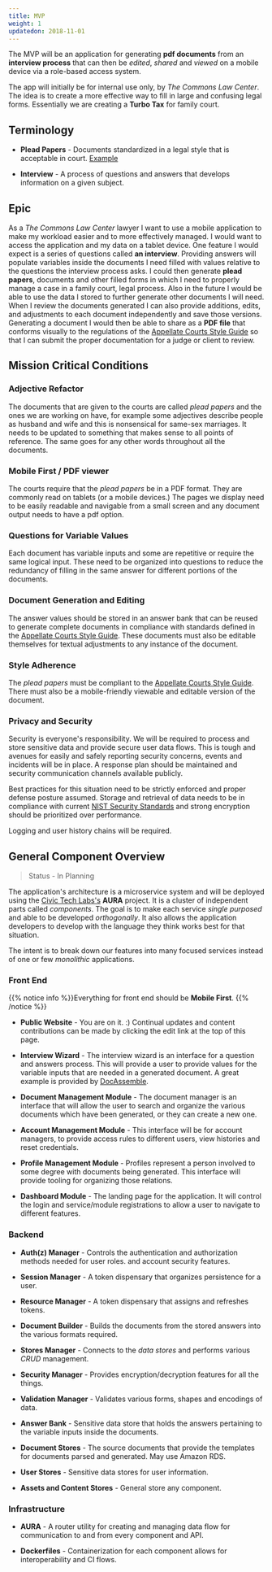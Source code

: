 ```yaml
---
title: MVP
weight: 1
updatedon: 2018-11-01
---
```


The MVP will be an application for generating **pdf documents** from an **interview process** that can then be *edited*, *shared* and *viewed* on a mobile device via a role-based access system.

The app will initially be for internal use only, by *The Commons Law Center*. The idea is to create a more effective way to fill in large and confusing legal forms.
Essentially we are creating a **Turbo Tax** for family court. 

## Terminology

- **Plead Papers** - Documents standardized in a legal style that is acceptable in court. [Example](https://drive.google.com/file/d/0B84afZwP6zYZR0JqVE5RaFBNZDFPMDFHdG03V2JkQi1Hbjhz/view?usp=sharing)

- **Interview** - A process of questions and answers that develops information on a given subject. 


## Epic

As a *The Commons Law Center* lawyer I want to use a mobile application to make my workload easier and to more effectively managed. I would want to access the application and my data on a tablet device. 
One feature I would expect is a series of questions called **an interview**. Providing answers will populate variables inside the documents I need filled with values relative to the questions the interview process asks.
I could then generate **plead papers**, documents and other filled forms in which I need to properly manage a case in a family court, legal process. 
Also in the future I would be able to use the data I stored to further generate other documents I will need. When I review the documents generated I can also provide additions, edits, and adjustments to each document independently and save those versions. 
Generating a document I would then be able to share as a **PDF file** that conforms visually to the regulations of the 
[Appellate Courts Style Guide](https://www.courts.oregon.gov/publications/Documents/UpdatedStyleManual2002.pdf) so that I can submit the proper documentation for a judge  or client to review.

## Mission Critical Conditions

### Adjective Refactor

The documents that are given to the courts are called *plead papers* and the ones we are working on have, for example some adjectives describe people as husband and wife and this is nonsensical for same-sex marriages. 
It needs to be updated to something that makes sense to all points of reference.
The same goes for any other words throughout all the documents.

### Mobile First / PDF viewer
    
The courts require that the *plead papers* be in a PDF format. They are commonly read on tablets (or a mobile devices.) 
The pages we display need to be easily readable and navigable from a small screen and any document output needs to have a pdf option.


### Questions for Variable Values
    
Each document has variable inputs and some are repetitive or require the same logical input. 
These need to be organized into questions to reduce the redundancy of filling in the same answer for different portions of the documents.

### Document Generation and Editing
    
The answer values should be stored in an answer bank that can be reused to generate complete documents in compliance with standards defined in the
[Appellate Courts Style Guide](https://www.courts.oregon.gov/publications/Documents/UpdatedStyleManual2002.pdf). These documents must also
be editable themselves for textual adjustments to any instance of the document. 

### Style Adherence

The *plead papers* must be compliant to the [Appellate Courts Style Guide](https://www.courts.oregon.gov/publications/Documents/UpdatedStyleManual2002.pdf). 
There must also be a mobile-friendly viewable and editable version of the document.

### Privacy and Security

Security is everyone's responsibility. We will be required to process and store sensitive data and provide secure user data flows. 
This is tough and avenues for easily and safely reporting security concerns, events and incidents will be in place. 
A response plan should be maintained and security communication channels available publicly.  

Best practices for this situation need to be strictly enforced and proper defense posture assumed. Storage and retrieval of data needs to be in compliance with current 
[NIST Security Standards](https://www.nist.gov/cyberframework) and strong encryption should be prioritized over performance.  

Logging and user history chains will be required.

## General Component Overview

> Status - In Planning

The application's architecture is a microservice system and will be deployed using the [Civic Tech Labs's](https://www.codeforportland.org/CivicTechLab/) **AURA** project. It is a cluster of independent parts called *components*. 
The goal is to make each service *single purposed* and able to be developed *orthogonally*. 
It also allows the application developers to develop with the language they think works best for that situation. 

The intent is to break down our features into many focused services instead of one or few *monolithic* applications. 

### Front End

{{% notice info %}}Everything for front end should be **Mobile First**.
{{% /notice %}}

- **Public Website** - You are on it. :) Continual updates and content contributions can be made by clicking the edit link at the top of this page.  

- **Interview Wizard** - The interview wizard is an interface for a question and answers process. This will provide a user to provide values for the variable inputs that are needed in a generated document. A great example is provided by [DocAssemble](https://docassemble.org/demo.html).

- **Document Management Module** - The document manager is an interface that will allow the user to search and organize the various documents which have been generated, or they can create a new one.

- **Account Management Module** - This interface will be for account managers, to provide access rules to different users, view histories and reset credentials.

- **Profile Management Module** - Profiles represent a person involved to some degree with documents being generated. This interface will provide tooling for organizing those relations.

- **Dashboard Module** - The landing page for the application. It will control the login and service/module registrations to allow a user to navigate to different features.

### Backend

- **Auth(z) Manager** - Controls the authentication and authorization methods needed for user roles. and account security features.

- **Session Manager** - A token dispensary that organizes persistence for a user.

- **Resource Manager** - A token dispensary that assigns and refreshes tokens.

- **Document Builder** - Builds the documents from the stored answers into the various formats required.

- **Stores Manager** - Connects to the *data stores* and performs various *CRUD* management.

- **Security Manager** - Provides encryption/decryption features for all the things.

- **Validation Manager** - Validates various forms, shapes and encodings of data.

- **Answer Bank** - Sensitive data store that holds the answers pertaining to the variable inputs inside the documents.

- **Document Stores** - The source documents that provide the templates for documents parsed and generated. May use Amazon RDS. 

- **User Stores** - Sensitive data stores for user information.

- **Assets and Content Stores** - General store any component.


### Infrastructure

- **AURA** - A router utility for creating and managing data flow for communication to and from every component and API. 

- **Dockerfiles** - Containerization for each component allows for interoperability and CI flows.
